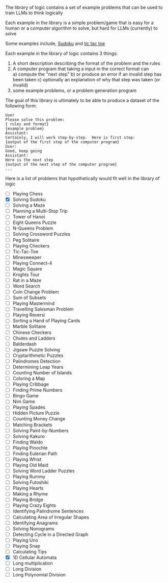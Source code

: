 The library of logic contains a set of example problems that can be 
used to train LLMs to think logically

Each example in the library is a simple problem/game that is
easy for a human or a computer algorithm to solve, but hard for
LLMs (currently) to solve

Some examples include, [Sudoku](https://manifold.markets/Mira/will-a-prompt-that-enables-gpt4-to)
and [tic tac toe](https://www.reddit.com/r/ChatGPT/comments/11v3rqw/gpt_is_really_good_at_tic_tac_toe/)



Each example in the library of logic contains 3 things:
1) A short description describing the format of the problem and the rules
2) A computer program that taking a input in the correct format can  
 a) compute the "next step"
 b) or produce an error if an invalid step has been taken
 c) optionally an explanation of why that step was taken (or invalid)
3) some example problems, or a problem generation program

The goal of this library is ultimately to be able to produce a dataset of the following form:

```
User
Please solve this problem:
{ rules and format}
{example problem}
Assistant: 
Certainly, I will work step-by-step.  Here is first step:
{output of the first step of the computer program}
User:
Good, keep going
Assistant:
Here is the next step
{output of the next step of the computer program}
...
```


Here is a list of problems that hypothetically would fit well in the library of logic
- [ ] Playing Chess
- [x] Solving Sudoku
- [ ] Solving a Maze
- [ ] Planning a Multi-Stop Trip
- [ ] Tower of Hanoi
- [ ] Eight Queens Puzzle
- [ ] N-Queens Problem
- [ ] Solving Crossword Puzzles
- [ ] Peg Solitaire
- [ ] Playing Checkers
- [ ] Tic-Tac-Toe
- [ ] Minesweeper
- [ ] Playing Connect-4
- [ ] Magic Square
- [ ] Knights Tour
- [ ] Rat in a Maze
- [ ] Word Search
- [ ] Coin Change Problem
- [ ] Sum of Subsets
- [ ] Playing Mastermind
- [ ] Travelling Salesman Problem
- [ ] Playing Reversi
- [ ] Sorting a Hand of Playing Cards
- [ ] Marble Solitaire
- [ ] Chinese Checkers
- [ ] Chutes and Ladders
- [ ] Balderdash
- [ ] Jigsaw Puzzle Solving
- [ ] Cryptarithmetic Puzzles
- [ ] Palindromes Detection
- [ ] Determining Leap Years
- [ ] Counting Number of Islands
- [ ] Coloring a Map
- [ ] Playing Cribbage
- [ ] Finding Prime Numbers
- [ ] Bingo Game
- [ ] Nim Game
- [ ] Playing Spades
- [ ] Hidden Picture Puzzle
- [ ] Counting Money Change
- [ ] Matching Brackets
- [ ] Solving Paint-by-Numbers
- [ ] Solving Kakuro
- [ ] Finding Waldo
- [ ] Playing Pinochle
- [ ] Finding Eulerian Path
- [ ] Playing Whist
- [ ] Playing Old Maid
- [ ] Solving Word Ladder Puzzles
- [ ] Playing Rummy
- [ ] Solving Futoshiki
- [ ] Playing Hearts
- [ ] Making a Rhyme
- [ ] Playing Bridge
- [ ] Playing Crazy Eights
- [ ] Identifying Palindrome Sentences
- [ ] Calculating Area of Irregular Shapes
- [ ] Identifying Anagrams
- [ ] Solving Nonograms
- [ ] Detecting Cycle in a Directed Graph
- [ ] Playing Uno
- [ ] Playing Snap
- [ ] Calculating Tips
- [x] 1D Cellular Automata
- [ ] Long multiplication
- [ ] Long Division
- [ ] Long Polynomial Division
